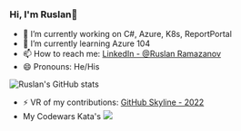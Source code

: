 ### Hi, I'm Ruslan👋

- 🔭 I’m currently working on C#, Azure, K8s, ReportPortal
- 🌱 I’m currently learning Azure 104
- 📫 How to reach me: [LinkedIn - @Ruslan Ramazanov](https://www.linkedin.com/in/ruslan-ramazanov-89a93679/)
- 😄 Pronouns: He/His


![Ruslan's GitHub stats](https://github-readme-stats.vercel.app/api?username=RuslanRamazanov72&theme=bear&show_icons=true&include_all_commits=true&count_private=true)

- ⚡ VR of my contributions: [GitHub Skyline - 2022](https://skyline.github.com/RuslanRamazanov72/2022)
- My Codewars Kata's ![](https://www.codewars.com/users/RuslanR/badges/micro)

